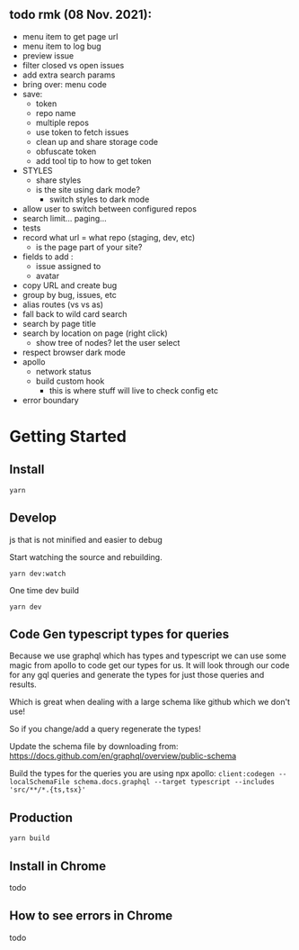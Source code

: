 ## todo rmk (08 Nov. 2021):

- menu item to get page url
- menu item to log bug
- preview issue
- filter closed vs open issues
- add extra search params
- bring over: menu code
- save:
  - token
  - repo name
  - multiple repos
  - use token to fetch issues
  - clean up and share storage code
  - obfuscate token
  - add tool tip to how to get token
- STYLES
  - share styles
  - is the site using dark mode?
    - switch styles to dark mode
- allow user to switch between configured repos
- search limit... paging...
- tests
- record what url = what repo (staging, dev, etc)
  - is the page part of your site?
- fields to add :
  * issue assigned to
  * avatar
- copy URL and create bug
- group by bug, issues, etc
- alias routes (vs vs as)
- fall back to wild card search
- search by page title
- search by location on page (right click)
  - show tree of nodes? let the user select
- respect browser dark mode
- apollo
  - network status
  - build custom hook
    - this is where stuff will live to check config etc
- error boundary

# Getting Started

## Install

`yarn`

## Develop

js that is not minified and easier to debug

Start watching the source and rebuilding.

`yarn dev:watch`

One time dev build

`yarn dev`

## Code Gen typescript types for queries

Because we use graphql which has types and typescript we can use some magic from apollo to code get our types for us. It
will look through our code for any gql queries and generate the types for just those queries and results.

Which is great when dealing with a large schema like github which we don't use!

So if you change/add a query regenerate the types!

Update the schema file by downloading from:
https://docs.github.com/en/graphql/overview/public-schema

Build the types for the queries you are using npx apollo:
`client:codegen --localSchemaFile schema.docs.graphql --target typescript --includes 'src/**/*.{ts,tsx}'`

## Production

`yarn build`

## Install in Chrome

todo

## How to see errors in Chrome

todo
